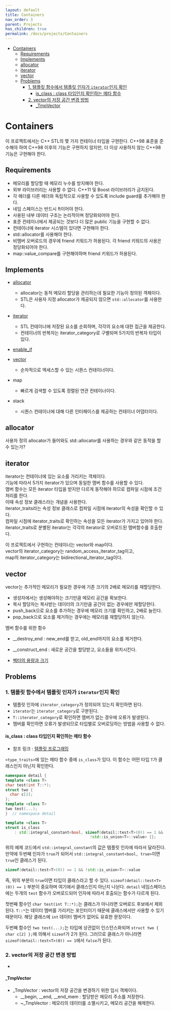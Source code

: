 ```yaml
---
layout: default
title: Containers
nav_order: 3
parent: Projects
has_children: true
permalink: /docs/projects/Containers
---
```


- [Containers](#containers)
  - [Requirements](#requirements)
  - [Implements](#implements)
  - [allocator](#allocator)
  - [iterator](#iterator)
  - [vector](#vector)
  - [Problems](#problems)
    - [1. 템플릿 함수에서 템플릿 인자가 `iterator`인지 확인](#1-템플릿-함수에서-템플릿-인자가-iterator인지-확인)
      - [is_class : class 타입인지 확인하는 메타 함수](#is_class--class-타입인지-확인하는-메타-함수)
    - [2. vector의 저장 공간 변경 방법](#2-vector의-저장-공간-변경-방법)
      - [_TmpVector](#_tmpvector)


# Containers

이 프로젝트에서는 C++ STL의 몇 가지 컨테이너 타입을 구현한다. C++98 표준을 준수해야 하여 C++98 이후의 기능은 구현하지 않지만, 더 이상 사용하지 않는 C++98 기능은 구현해야 한다.  

## Requirements

- 메모리를 할당할 때 메모리 누수를 방지해야 한다. 
- 외부 라이브러리는 사용할 수 없다. C++11 및 Boost 라이브러리가 금지된다. 
- 각 헤더를 다른 헤더와 독립적으로 사용할 수 있도록 include guard를 추가해야 한다. 
- 네임 스페이스는 반드시 ft이어야 한다. 
- 사용된 내부 데이터 구조는 논리적이며 정당화되어야 한다. 
- 표준 컨테이너에서 제공되는 것보다 더 많은 public 기능을 구현할 수 없다.
- 컨테이너에 iterator 시스템이 있다면 구현해야 한다.
- std::allocator를 사용해야 한다.
- 비멤버 오버로드의 경우에 friend 키워드가 허용된다. 각 friend 키워드의 사용은 정당화되어야 한다.  
- map::value_compare를 구현해야하며 friend 키워드가 허용된다. 

## Implements

- [allocator](../../../docs/c%2B%2B/allocator)
  - allocator는 동적 메모리 할당을 관리하는데 필요한 기능이 정의된 객체이다.
  - STL은 사용자 지정 allocator가 제공되지 않으면 `std::allocator`를 사용한다.
- [iterator](../../../docs/c%2B%2B/iterator/README)
  - STL 컨테이너에 저장된 요소를 순회하며, 각각의 요소에 대한 접근을 제공한다.  
  - 컨테이너의 반복자는 iterator_category로 구별되며 5가지의 반복자 타입이 있다.  
- [enable_if](../../../docs/c%2B%2B/type_traits/enable_if.md)

- [vector](../../../docs/c%2B%2B/vector)
  - 순차적으로 엑세스할 수 있는 시퀀스 컨테이너이다.
- map
  - 빠르게 검색할 수 있도록 정렬된 연관 컨테이너이다.
- stack
  - 시퀀스 컨테이너에 대해 다른 인터페이스를 제공하는 컨테이너 어댑터이다.

## allocator

사용자 정의 allocator가 들어와도 std::allocator를 사용하는 경우와 같은 동작을 할 수 있는가?


## iterator

iterator는 컨테이너에 있는 요소를 가리키는 객체이다.  
기능에 따라서 5가지 iterator가 있으며 동일한 맴버 함수를 사용할 수 있다.  
맴버 함수는 모든 iterator 타입을 받지만 다르게 동작해야 하므로 컴파일 시점에 조건 처리를 한다.  
이때 속성 정보 클래스라는 개념을 사용한다.  
iterator_traits라는 속성 정보 클래스로 컴파일 시점에 iterator의 속성을 확인할 수 있다.  
컴파일 시점에 iterator_traits로 확인하는 속성을 모든 iterator가 가지고 있어야 한다.  
iterator_traits로 분별된 iterator는 각각의 iterator로 오버로드된 맴버함수를 호출한다.  

이 프로젝트에서 구현하는 컨테이너는 vector와 map이다.  
vector의 iterator_category는 random_access_iterator_tag이고,  
map의 iterator_category는 bidirectional_iterator_tag이다.  

## vector 

vector는 추가적인 메모리가 필요한 경우에 기존 크기의 2배로 메모리를 재할당한다.  
- 생성자에서는 생성해야하는 크기만큼 메모리 공간을 확보한다.
- 복사 할당자는 복사받는 데이터의 크기만큼 공간이 없는 경우에만 재할당한다.
- push_back으로 요소를 추가하는 경우에 메모리 크기를 확인하고, 2배로 늘린다.
- pop_back으로 요소를 제거하는 경우에는 메모리를 재할당하지 않는다.

멤버 함수를 위한 함수
- __destroy_end : new_end를 받고, old_end까지의 요소를 제거한다.
- __construct_end : 새로운 공간을 할당받고, 요소들을 위치시킨다.


- [벡터의 용량과 크기](https://thebook.io/006842/ch02/03/02/)  


## Problems

### 1. 템플릿 함수에서 템플릿 인자가 `iterator`인지 확인
- 템플릿 인자에 `iterator_category`가 정의되어 있는지 확인하면 된다. 
- `iterator`는 `iterator_category`로 구분된다.
- `T::iterator_category`로 확인하면 맴버가 없는 경우에 오류가 발생된다.  
- 맴버를 확인하면 오류가 발생되므로 타입별로 오버로딩하는 방법을 사용할 수 없다. 

#### is_class : class 타입인지 확인하는 메타 함수

- 참조 링크 : [템플릿 프로그래밍](https://modoocode.com/295)  

`<type_traits>`에 있는 메타 함수 중에 `is_class`가 있다. 이 함수는 어떤 타입 `T`가 클래스인지 아닌지 확인한다.  

```cpp
namespace detail {
template <class T>
char test(int T::*);
struct two {
  char c[2];
};
template <class T>
two test(...);
}  // namespace detail

template <class T>
struct is_class
    : std::integral_constant<bool, sizeof(detail::test<T>(0)) == 1 &&
                                     !std::is_union<T>::value> {};
```

위의 예제 코드에서 `std::integral_constant`의 값은 템플릿 인자에 따라서 달라진다. 만약에 두번째 인자가 `true`가 되어서 `std::integral_constant<bool, true>`이면 `true`인 클래스가 된다.  

```cpp 
sizeof(detail::test<T>(0)) == 1 && !std::is_union<T>::value
```

즉, 위의 부분이 `true`이면 타입이 클래스라고 할 수 있다. `sizeof(detail::test<T>(0)) == 1` 부분이 중요하며 여기에서 클래스인지 아닌지 나뉜다. `detail` 네임스페이스에는 두개의 `test` 함수가 오버로드되어 인자에 따라서 호출되는 함수가 다르게 된다.  

첫번째 함수인 `char test(int T::*);`는 클래스가 아니라면 오버로드 후보에서 제외된다. `T::*`는 데이터 멤버를 가리키는 포인터이기 때문에 클래스에서만 사용할 수 있기 때문이다. 해당 클래스에 `int` 데이터 멤버가 없어도 유효한 문장이다.  

두번째 함수인 `two test(...);`는 타입에 상관없이 인스턴스화되며 `struct two { char c[2] };`에 의해서 `sizeof`가 2가 된다. 그러므로 클래스가 아니라면 `sizeof(detail::test<T>(0)) == 1`에서 `false`가 된다.  


### 2. vector의 저장 공간 변경 방법
- 

#### _TmpVector
- _TmpVector : vector의 저장 공간을 변경하기 위한 임시 객체이다. 
  - __begin, __end, __end_mem : 할당받은 메모리 주소를 저장한다.
  - ~_TmpVector : 메모리의 데이터를 소멸시키고, 메모리 공간을 해제한다.





